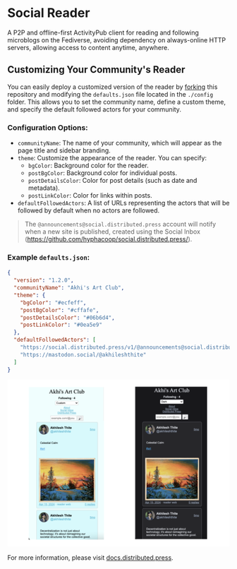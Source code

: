 # Social Reader
A P2P and offline-first ActivityPub client for reading and following microblogs on the Fediverse, avoiding dependency on always-online HTTP servers, allowing access to content anytime, anywhere.

## Customizing Your Community's Reader

You can easily deploy a customized version of the reader by [forking](https://github.com/hyphacoop/reader.distributed.press/fork) this repository and modifying the `defaults.json` file located in the `./config` folder. This allows you to set the community name, define a custom theme, and specify the default followed actors for your community.

### Configuration Options:

- `communityName`: The name of your community, which will appear as the page title and sidebar branding.
- `theme`: Customize the appearance of the reader. You can specify:
  - `bgColor`: Background color for the reader.
  - `postBgColor`: Background color for individual posts.
  - `postDetailsColor`: Color for post details (such as date and metadata).
  - `postLinkColor`: Color for links within posts.
- `defaultFollowedActors`: A list of URLs representing the actors that will be followed by default when no actors are followed.

> The `@announcements@social.distributed.press` account will notify when a new site is published, created using the Social Inbox (https://github.com/hyphacoop/social.distributed.press/).

### Example `defaults.json`:

```json
{
  "version": "1.2.0",
  "communityName": "Akhi's Art Club",
  "theme": {
    "bgColor": "#ecfeff",
    "postBgColor": "#cffafe",
    "postDetailsColor": "#06b6d4",
    "postLinkColor": "#0ea5e9"
  },
  "defaultFollowedActors": [
    "https://social.distributed.press/v1/@announcements@social.distributed.press/",
    "https://mastodon.social/@akhileshthite"
  ]
}
```

![Akhi's Art Club on Social Reader](./custom-demo.png)

For more information, please visit [docs.distributed.press](https://docs.distributed.press/social-reader).